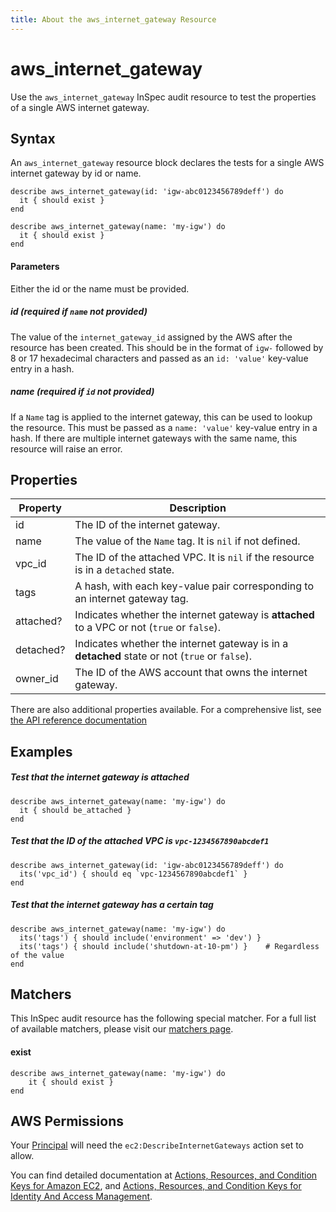```yaml
---
title: About the aws_internet_gateway Resource
---
```


# aws\_internet\_gateway

Use the `aws_internet_gateway` InSpec audit resource to test the properties of a single AWS internet gateway.

## Syntax

An `aws_internet_gateway` resource block declares the tests for a single AWS internet gateway by id or name.

    describe aws_internet_gateway(id: 'igw-abc0123456789deff') do
      it { should exist }
    end 

    describe aws_internet_gateway(name: 'my-igw') do
      it { should exist }
    end

#### Parameters

Either the id or the name must be provided.

##### id _(required if `name` not provided)_

The value of the `internet_gateway_id` assigned by the AWS after the resource has been created.
This should be in the format of `igw-` followed by 8 or 17 hexadecimal characters and passed as an `id: 'value'` key-value entry in a hash.

##### name _(required if `id` not provided)_

If a `Name` tag is applied to the internet gateway, this can be used to lookup the resource.
This must be passed as a `name: 'value'` key-value entry in a hash.
If there are multiple internet gateways with the same name, this resource will raise an error.

## Properties

|Property            | Description |
| ---                | --- |
|id                  | The ID of the internet gateway. |
|name                | The value of the `Name` tag. It is `nil` if not defined. |
|vpc\_id             | The ID of the attached VPC. It is `nil` if the resource is in a `detached` state. |
|tags                | A hash, with each key-value pair corresponding to an internet gateway tag. |
|attached?           | Indicates whether the internet gateway is **attached** to a VPC or not (`true` or `false`). |
|detached?           | Indicates whether the internet gateway is in a **detached** state or not (`true` or `false`). |
|owner_id            | The ID of the AWS account that owns the internet gateway.|

There are also additional properties available. For a comprehensive list, see [the API reference documentation](https://docs.aws.amazon.com/AWSEC2/latest/APIReference/API_InternetGateway.html)

## Examples

##### Test that the internet gateway is attached

    describe aws_internet_gateway(name: 'my-igw') do
      it { should be_attached }
    end
    
##### Test that the ID of the attached VPC is `vpc-1234567890abcdef1`

    describe aws_internet_gateway(id: 'igw-abc0123456789deff') do
      its('vpc_id') { should eq `vpc-1234567890abcdef1` }
    end
    
##### Test that the internet gateway has a certain tag

    describe aws_internet_gateway(name: 'my-igw') do
      its('tags') { should include('environment' => 'dev') }
      its('tags') { should include('shutdown-at-10-pm') }    # Regardless of the value
    end
    
## Matchers

This InSpec audit resource has the following special matcher. For a full list of available matchers, please visit our [matchers page](https://www.inspec.io/docs/reference/matchers/).

   
#### exist

    describe aws_internet_gateway(name: 'my-igw') do
        it { should exist }
    end
    
## AWS Permissions

Your [Principal](https://docs.aws.amazon.com/IAM/latest/UserGuide/intro-structure.html#intro-structure-principal) will need the `ec2:DescribeInternetGateways` action set to allow.

You can find detailed documentation at [Actions, Resources, and Condition Keys for Amazon EC2](https://docs.aws.amazon.com/IAM/latest/UserGuide/list_amazonec2.html), and [Actions, Resources, and Condition Keys for Identity And Access Management](https://docs.aws.amazon.com/IAM/latest/UserGuide/list_identityandaccessmanagement.html).
